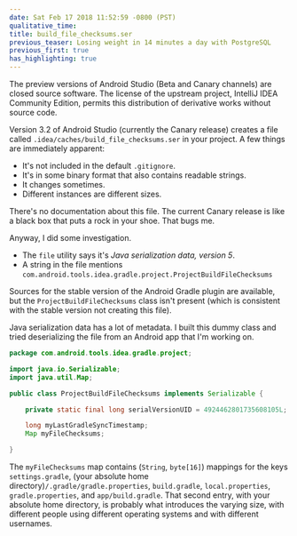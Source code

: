 ```yaml
---
date: Sat Feb 17 2018 11:52:59 -0800 (PST)
qualitative_time: 
title: build_file_checksums.ser
previous_teaser: Losing weight in 14 minutes a day with PostgreSQL
previous_first: true
has_highlighting: true
---
```

The preview versions of Android Studio (Beta and Canary channels) are closed source software.
The license of the upstream project, IntelliJ IDEA Community Edition, permits this distribution of derivative works without source code.

Version 3.2 of Android Studio (currently the Canary release) creates a file called `.idea/caches/build_file_checksums.ser` in your project. A few things are immediately apparent:

* It's not included in the default `.gitignore`.
* It's in some binary format that also contains readable strings.
* It changes sometimes.
* Different instances are different sizes.

There's no documentation about this file.
The current Canary release is like a black box that puts a rock in your shoe.
That bugs me.

Anyway, I did some investigation.

* The `file` utility says it's *Java serialization data, version 5*.
* A string in the file mentions `com.android.tools.idea.gradle.project.ProjectBuildFileChecksums`

Sources for the stable version of the Android Gradle plugin are available, but the `ProjectBuildFileChecksums` class isn't present (which is consistent with the stable version not creating this file).

Java serialization data has a lot of metadata.
I built this dummy class and tried deserializing the file from an Android app that I'm working on.

```java
package com.android.tools.idea.gradle.project;

import java.io.Serializable;
import java.util.Map;

public class ProjectBuildFileChecksums implements Serializable {

	private static final long serialVersionUID = 4924462801735608105L;

	long myLastGradleSyncTimestamp;
	Map myFileChecksums;

}
```

The `myFileChecksums` map contains (`String`, `byte[16]`) mappings for the keys `settings.gradle`, (your absolute home directory)`/.gradle/gradle.properties`, `build.gradle`, `local.properties`, `gradle.properties`, and `app/build.gradle`.
That second entry, with your absolute home directory, is probably what introduces the varying size, with different people using different operating systems and with different usernames.
